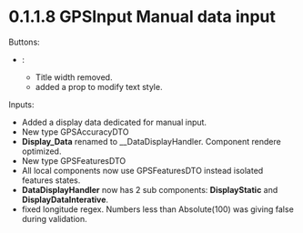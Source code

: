 # 0.1.1.8 GPSInput Manual data input

Buttons:
- <TextWithIcon />:
  - Title width removed.
  - added a prop to modify text style.


Inputs:
- Added a display data dedicated for manual input.
- New type GPSAccuracyDTO
- __Display_Data__ renamed to __DataDisplayHandler. Component rendere optimized.
- New type GPSFeaturesDTO
- All local components now use GPSFeaturesDTO instead isolated features states.
- __DataDisplayHandler__ now has 2 sub components: __DisplayStatic__ and __DisplayDataInterative__.
- fixed longitude regex. Numbers less than Absolute(100) was giving false during validation.